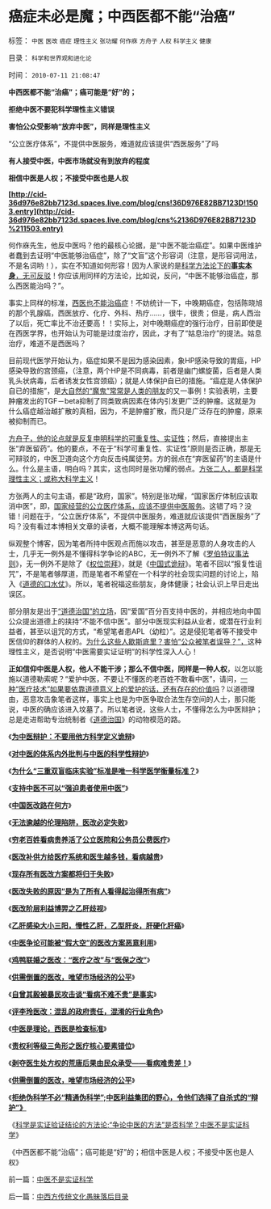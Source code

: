 # 癌症未必是魔；中西医都不能“治癌”

标签： `中医` `医改` `癌症` `理性主义` `张功耀` `何作庥` `方舟子` `人权` `科学主义` `健康` 

目录： `科学和世界观和进化论`

时间： `2010-07-11 21:08:47`

**中西医都不能“治癌”；癌可能是“好”的；**

**拒绝中医不要犯科学理性主义错误**

**害怕公众受影响“放弃中医”，同样是理性主义**

“公立医疗体系”，不提供中医服务，难道就应该提供“西医服务”了吗

**有人接受中医，中医市场就没有到放弃的程度**

**相信中医是人权；不接受中医也是人权**

**[http://cid-36d976e82bb7123d.spaces.live.com/blog/cns!36D976E82BB7123D!1503.entry](http://cid-36d976e82bb7123d.spaces.live.com/blog/cns%2136D976E82BB7123D%211503.entry)**

何作庥先生，他反中医吗？他的最核心论据，是“中医不能治癌症”。如果中医维护者蠢到去证明“中医能够治癌症”，除了“文盲”这个形容词（注意，是形容词用法，不是名词哟！），实在不知道如何形容！因为人家说的是[科学方法论下的**事实本身**，无可反驳](../../../2009/12/22/什么是科学？科学实证性和理论和哲学.md)！你应该用同样的方法论，比如说，反问，“中医不能够治癌症，那么西医能治吗？”。

事实上同样的标准，[西医也不能治癌症](../../../2010/4/10/古埃及的现代医学（西医）很发达.md)！不妨统计一下，中晚期癌症，包括陈晓旭的那个乳腺癌，西医放疗、化疗、外科、热疗……，很牛，很贵；但是，病人西治了以后，死亡率比不治还要高！！实际上，对中晚期癌症的强行治疗，目前即使是在西医学界，也开始认为可能是过度治疗，因此，才有了“姑息治疗”的提法。姑息治疗，难道不是西医吗？

目前现代医学开始认为，癌症如果不是因为感染因素，象HP感染导致的胃癌，HP感染导致的宫颈癌，（注意，两个HP是不同病毒，前者是幽门螺旋菌，后者是人类乳头状病毒，后者诱发女性宫颈癌）；就是人体保护自已的措施。“癌症是人体保护自已的措施”，是[大自然的“魔鬼”常常是人类的朋友](../../../2010/6/15/进化论天人必然合一存在必然合理.md)的又一事例！实验表明，主要肿瘤发出的TGF－beta抑制了同类致病因素在体内引发更广泛的肿瘤。这就是为什么癌症越治越扩散的真相，因为，不是肿瘤扩散，而只是广泛存在的肿瘤，原来被抑制而已。

[方舟子，他的论点就是反复申明科学的可重复性、实证性](../../../2010/5/10/理性主义科学家是不是很牛逼的大祭师？.md)；然后，直接提出主张“弃医留药”。他的要点，不在于“科学可重复性、实证性”原则是否正确，那是无可辩驳的，中医卫道向这个方向反击纯属徒劳。方的弱点在“弃医留药”的主语是什么。什么是主语，明白吗？其实，这也同时是张功耀的弱点。[方张二人，都是科学理性主义；或称大科学主义](../../../2010/5/10/美国科学院255位院士成了理性主义哲学家.md)！

方张两人的主句主语，都是“政府，国家”。特别是张功耀，“国家医疗体制应该取消中医”，即，[国家经营的公立医疗体系，应该不提供中医服务](../../../2009/8/20/特权消费和艰苦民生.md)。这错了吗？没错！问题在于，“公立医疗体系”，不提供中医服务，难道就应该提供“西医服务”了吗？没有看过本博相关文章的读者，大概不能理解本博这两句话。

纵观整个博客，因为笔者所持中医观点而施以攻击，甚至是恶意的人身攻击的人士，几乎无一例外是不懂得科学争论的ABC，无一例外不了解《[罗伯特议事法则](../../../2010/2/22/无私后还能有罗伯特议事规则吗？.md)》，无一例外不是除了《[权位崇拜](../../../2009/3/25/中国式诡辩：疑证从有，君权裁决.md)》，就是《[中国式诡辩](../../../2008/8/31/“大学无书”，远离中国式诡辩！.md)》。笔者不回以“报复性诅咒”，不是笔者够厚道，而是笔者不希望在一个科学的社会现实问题的讨论上，陷入《[道德的口水仗](http://blog.sina.com.cn/s/blog_5563a64d0100c3aq.html)》。所以，笔者祝福这些朋友，身体健康；社会认识上早日走出误区。

部分朋友是出于[“道德治国”的立场](../../../2009/9/27/溜须拍马的爱国道德明星.md)，因“爱国”百分百支持中医的，并相应地向中国公众提出道德上的挟持“不能不信中医”。部分中医现实利益从业者，或潜在行业利益者，甚至以诅咒的方式，“希望笔者患APL（幼粒）”。这是侵犯笔者等不接受中医信仰的群体的人权的。[为什么这些人歇斯底里？害怕“公众被笔者误导？”，](http://blog.sina.com.cn/s/blog_5563a64d0100ii11.html)这种理性主义，是否说明“中医需要实证证明”的科学性深入人心！

**正如信仰中医是人权，他人不能干涉；那么不信中医，同样是一种人权**，以怎以能施以道德勒索呢？“爱护中医，不要让不懂医的老百姓不敢看中医”，请问，[一种“医疗技术”如果要依靠道德意义上的爱护的话，还有存在的价值吗](../../../2010/1/18/恐龙灭绝不是迷；“同情弱者”不道德.md)？以道德理由，恶意攻击象笔者这样，事实上也是为中医争取合法生存空间的人士，那只能说，中医的确应该进入坟墓了。所以笔者说，这些人士，不懂得怎么为中医辩护；总是走进帮助专治统制者《[道德治国](../../../2008/7/30/道德治国，走在内战消亡的路上.md)》的动物模范的路。

《[**为中医辩护：不要用他方科学定义诡辩**](http://pubworkss.blogspot.com/2009/03/blog-post_9150.html)》

《[**对中医的体系内外批判与中医的科学性辩护**](http://pubworkss.blogspot.com/2009/03/blog-post_5986.html)》

《[**为什么“三重双盲临床实验”标准是唯一科学医学衡量标准？**](http://pubworkss.blogspot.com/2009/04/blog-post_5808.html)》

《[**支持中医不可以“强迫患者使用中医”**](http://pubworkss.blogspot.com/2009/03/blog-post_5497.html)》

《[**中国医改路在何方**](../../../2007/9/8/市场化是中国医改的唯一出路;医改路在何方.md)》

《[**无法逾越的伦理陷阱，医改必定失败**](../../../2007/10/21/“生命无价”？难以逾越的医疗伦理陷阱.md)》

《[**穷老百姓看病贵养活了公立医院和公务员公费医疗**](../../../2008/1/1/穷老百姓看病贵养活了公立医院和公务员公费医疗.md)》

《[**医改补供方给医疗系统和医生越多钱，看病越贵**](../../../2008/2/29/医改国家包干越多老百姓看病越贵.md)》

《[**现存所有医改方案都将归于失败**](../../../2008/3/23/现存所有医改方案都将损害老百姓的利益，都将失败.md)》

《[**医改失败的原因“是为了所有人看得起治得所有病”**](../../../2008/3/29/医改谎言“所有人看得起治得所有病”.md)》

《[**医改阶层利益博羿之乙肝歧视**](../../../2008/4/21/医改阶层利益博羿之乙肝和乙肝歧视.md)》

《[**乙肝感染大小三阳，慢性乙肝，乙型肝炎，肝硬化肝癌**](../../../2008/5/14/乙肝感染大小三阳，慢性乙肝，乙型肝炎，肝硬化肝癌.md)》

《[**中医争论可能被“假大空”的医改方案恶意利用**](../../../2008/10/19/避免行政干预强行推销中医作为医疗保障.md)》

《[**鸡鸭联婚之医改：“医疗之改”与“医保之改”**](../../../2009/1/27/荒唐的医疗公共产品说：“医疗之改”与“医保之改”.md)》

《[**供需倒置的医改，唯望市场经济的公平**](../../../2009/1/31/供需倒置的医改，唯望市场经济的公平.md)》

《[**自曾其毅被暴民攻击谈“看病不难不贵”是事实**](../../../2008/2/24/自曾其毅被暴民攻击谈“看病不难不贵”是事实.md)》

《[**评李玲医改：混乱的政府责任，混淆的行业角色**](../../../2007/11/24/评李玲医改：混乱的政府责任，混淆的行业角色.md)》

《[**中医是理论，西医是检查标准**](../../../2009/1/31/供需倒置的医改，唯望市场经济的公平.md)》

《[**责权利等级三角形之医疗核心要素错位**](../../../2009/5/26/责权利等边三角形之医疗核心要素错位.md)》

《[**剥夺医生处方权的荒唐后果由民众承受——看病难贵差！**](../../../2009/5/30/剥夺医生处方权的荒唐后果由民众承受——看病难贵差！.md)》

《[**供需倒置的医改，唯望市场经济的公平**](../../../2009/1/31/供需倒置的医改，唯望市场经济的公平.md)》

《[**拒绝伪科学不必“精通伪科学”;中医利益集团的野心，令他们选择了自杀式的“辩护”》**](../../../2010/7/11/拒绝伪科学不必“精通伪科学”；中医关乎病人的选择权.md)

《[科学是实证验证结论的方法论;“争论中医的方法”是否科学？中医不是实证科学](../../../2010/7/11/中医不是实证科学.md)》

《中西医都不能“治癌”；癌可能是“好”的；相信中医是人权；不接受中医也是人权》



前一篇：[中医不是实证科学](../../../2010/7/11/中医不是实证科学.md)

后一篇：[中西方传统文化愚昧落后目录](../../../2010/7/11/中西方传统文化愚昧落后目录.md)